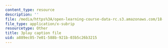 ```yaml
---
content_type: resource
description: ''
file: /media/https%3A/open-learning-course-data-rc.s3.amazonaws.com/18-01sc-single-variable-calculus-fall-2010/a889ec057e01588b921b03b5c26b3215_BGE3wb7H2PA.vtt
file_type: application/x-subrip
resourcetype: Other
title: 3play caption file
uid: a889ec05-7e01-588b-921b-03b5c26b3215
---
```

